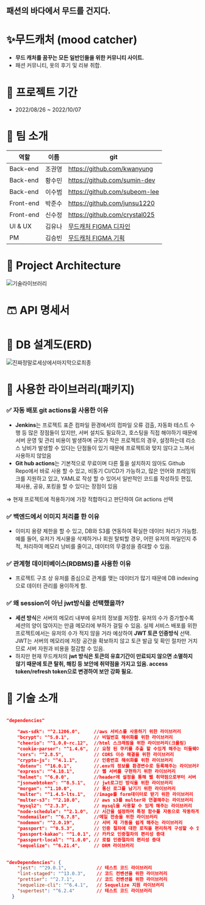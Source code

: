 패션의 바다에서 무드를 건지다. 
---------------------------

# ✨무드캐처 (mood catcher)

- **무드 캐처를 꿈꾸는 모든 일반인들을 위한 커뮤니티 사이트.**
- 패션 커뮤니티, 옷의 후기 및 리뷰 취합.

# 📆 프로젝트 기간

- 2022/08/26 ~ 2022/10/07

# 👒 팀 소개

| 역할 | 이름 | git |
| ------ | -- | ----|
| Back-end | 조권영 | https://github.com/kwanyung|
| Back-end | 황수민 | https://github.com/sumin-dev|
| Back-end | 이수범 | https://github.com/subeom-lee|
| Front-end | 박준수 | https://github.com/junsu1220|
| Front-end | 신수정 | https://github.com/crystal025| 
| UI & UX | 김유나 |  [무드캐처 FIGMA 디자인](https://www.figma.com/file/jtjWzOYOVgJ5I4dtneHYwG/%EB%AC%B4%EB%93%9C%EC%BA%90%EC%B3%90?node-id=117%3A290)|
| PM | 김승빈 | [무드캐처 FIGMA 기획](https://www.figma.com/file/jtjWzOYOVgJ5I4dtneHYwG/%EB%AC%B4%EB%93%9C%EC%BA%90%EC%B3%90?node-id=0%3A1)|   

# 👔 Project Architecture

![기술라이브러리](https://user-images.githubusercontent.com/71562311/191900453-d9de5da2-ed37-4a2b-baa1-2e558a176da8.PNG)

# 🩳 API 명세서

# 🧦 DB 설계도(ERD)
![진짜정말로세상에서마지막으로최종](https://user-images.githubusercontent.com/109029407/191969352-be2d455a-bedc-4af2-94ff-c8471c204b5f.png)


# 👟 사용한 라이브러리(패키지)



### ✅ 자동 배포 git actions을 사용한 이유

- **Jenkins**는 프로젝트 표준 컴파일 환경에서의 컴파일 오류 검출, 자동화 테스트 수행 등 많은 장점들이 있지만, 서버 설치도 필요하고, 호스팅을 직접 해야하기 때문에 서버 운영 및 관리 비용이 발생하며 규모가 작은 프로젝트의 경우, 설정하는데 리소스 낭비가 발생할 수 있다는 단점들이 있기 때문에 프로젝트와 맞지 않다고 느껴서 사용하지 않았음
- **Git hub actions**는 기본적으로 무료이며 다른 툴을 설치하지 않아도 Github Repo에서 바로 사용 할 수 있고,  비동기 CI/CD가 가능하고, 많은 언어와 프레임워크를 지원하고 있고, YAML로 작성 할 수 있어서 일반적인 코드를 작성하듯 편집, 재사용, 공유, 포킹을 할 수 있다는 장점이 있음

⇒ 현재 프로젝트에 적용하기에 가장 적합하다고 판단하여 Git actions 선택

### ✅ 백엔드에서 이미지 처리를 한 이유

- 이미지 용량 제한을 할 수 있고, DB와 S3를 연동하여 확실한 데이터 처리가 가능함. 예를 들어, 유저가 게시물을 삭제하거나 회원 탈퇴할 경우, 어떤 유저의 파일인지 추적, 처리하여 메모리 낭비를 줄이고, 데이터의 무결성을 증대할 수 있음.



### ✅ 관계형 데이터베이스(RDBMS)를 사용한 이유

- 프로젝트 구조 상 유저를 중심으로 관계를 맺는 데이터가 많기 때문에 DB indexing으로 데이터 관리를 용이하게 함.



### ✅ 왜 session이 아닌 jwt방식을 선택했을까?

- **세션 방식**은 서버의 메모리 내부에 유저의 정보를 저장함. 유저의 수가 증가할수록 세션의 양이 많아지는 만큼 메모리에 부하가 걸릴 수 있음. 실제 서비스 배포를 위한 프로젝트에서는 유저의 수가 적지 않을 거라 예상하여 **JWT 토큰 인증방식** 선택. JWT는 서버의 메모리에 저장 공간을 확보하지 않고 토큰 발급 및 확인 절차만 거치므로 서버 자원과 비용을 절감할 수 있음.
- 하지만 현재 무드캐처의 **jwt 방식은 토큰의 유효기간이 만료되지 않으면 소멸하지 않기 때문에 토큰 탈취, 해킹 등 보안에 취약점을 가지고 있음. access token/refresh token으로 변경하여 보안 강화 필요.**

# 💍 기술 소개

```json

"dependencies"
	
    "aws-sdk": "^2.1206.0",     //aws 서비스를 사용하기 위한 라이브러리
    "bcrypt": "^5.0.1",         // 비밀번호 해쉬화를 위한 라이브러리
    "cheerio": "^1.0.0-rc.12",  //html 스크래핑을 위한 라이브러리(크롤링)
    "cookie-parser": "^1.4.6",  // 요청 된 쿠키를 추출 할 수있게 해주는 미들웨어
    "cors": "^2.8.5",           // CORS 이슈 해결을 위한 라이브러리
    "crypto-js": "^4.1.1",      // 인증번호 해쉬화를 위한 라이브러리
    "dotenv": "^16.0.1",        //.env의 정보를 환경변수로 등록해주는 라이브러리
    "express": "^4.18.1",       // 웹 서버를 구현하기 위한 라이브러리
    "helmet": "^6.0.0",         //header에 설정을 통해 웹 취약점으로부터 서버 보호
    "jsonwebtoken": "^8.5.1",   // jwt로그인 방식을 위한 라이브러리
    "morgan": "^1.10.0",        // 통신 로그를 남기기 위한 라이브러리
    "multer": "^1.4.5-lts.1",   //image를 form데이터로 받기 위한 라이브러리
    "multer-s3": "^2.10.0",     // aws s3를 multer와 연결해주는 라이브러리
    "mysql2": "^2.3.3",         // mysql을 사용할 수 있게 해주는 라이브러리
    "node-schedule": "^2.1.0",  // 시간을 설정하며 특정 함수를 자동으로 작동하게 만드는 라이브러리
    "nodemailer": "^6.7.8",     //메일 전송을 위한 라이브러리
    "nodemon": "^2.0.19",       // 서버 재 가동을 쉽게 해주는 라이브러리
    "passport": "^0.5.3",       // 인증 절차에 대한 로직을 편리하게 구성할 수 있는 모듈
    "passport-kakao": "^1.0.1", // 카카오 인증절차의 편리성 증대
    "passport-local": "^1.0.0", // 로컬 인증절차의 편리성 증대
    "sequelize": "^6.21.4",     // ORM 라이브러리
    

"devDependencies": {
    "jest": "^29.0.1",           // 테스트 코드 라이브러리
    "lint-staged": "^13.0.3",    // 코드 컨벤션을 위한 라이브러리
    "prettier": "^2.7.1",        // 코드 컨벤션을 위한 라이브러리
    "sequelize-cli": "^6.4.1",   // Sequelize 지원 라이브러리
    "supertest": "^6.2.4"        // 테스트 코드 라이브러리
  }
  
```


